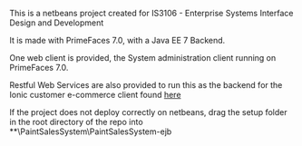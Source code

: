 This is a netbeans project created for IS3106 - Enterprise Systems Interface Design and Development

It is made with PrimeFaces 7.0, with a Java EE 7 Backend.

One web client is provided, the System administration client running on PrimeFaces 7.0.

Restful Web Services are also provided to run this as the backend for the Ionic customer e-commerce client found [here](https://github.com/elginp4tt/PaintSalesSystemIonic-IS3106)

If the project does not deploy correctly on netbeans, drag the setup folder in the root directory of the repo into **\PaintSalesSystem\PaintSalesSystem-ejb
